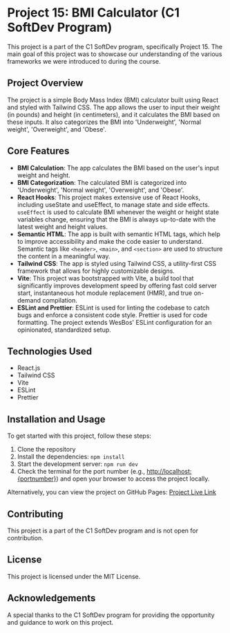 # Project 15: BMI Calculator (C1 SoftDev Program)

This project is a part of the C1 SoftDev program, specifically Project 15. The main goal of this project was to showcase our understanding of the various frameworks we were introduced to during the course.

## Project Overview

The project is a simple Body Mass Index (BMI) calculator built using React and styled with Tailwind CSS. The app allows the user to input their weight (in pounds) and height (in centimeters), and it calculates the BMI based on these inputs. It also categorizes the BMI into 'Underweight', 'Normal weight', 'Overweight', and 'Obese'.

## Core Features

-   **BMI Calculation**: The app calculates the BMI based on the user's input weight and height.
-   **BMI Categorization**: The calculated BMI is categorized into 'Underweight', 'Normal weight', 'Overweight', and 'Obese'.
-   **React Hooks**: This project makes extensive use of React Hooks, including useState and useEffect, to manage state and side effects. `useEffect` is used to calculate BMI whenever the weight or height state variables change, ensuring that the BMI is always up-to-date with the latest weight and height values.
-   **Semantic HTML**: The app is built with semantic HTML tags, which help to improve accessibility and make the code easier to understand. Semantic tags like `<header>`, `<main>`, and `<section>` are used to structure the content in a meaningful way.
-   **Tailwind CSS**: The app is styled using Tailwind CSS, a utility-first CSS framework that allows for highly customizable designs.
-   **Vite**: This project was bootstrapped with Vite, a build tool that significantly improves development speed by offering fast cold server start, instantaneous hot module replacement (HMR), and true on-demand compilation.
-   **ESLint and Prettier**: ESLint is used for linting the codebase to catch bugs and enforce a consistent code style. Prettier is used for code formatting. The project extends WesBos' ESLint configuration for an opinionated, standardized setup.

## Technologies Used

-   React.js
-   Tailwind CSS
-   Vite
-   ESLint
-   Prettier

## Installation and Usage

To get started with this project, follow these steps:

1. Clone the repository
2. Install the dependencies: `npm install`
3. Start the development server: `npm run dev`
4. Check the terminal for the port number (e.g., <http://localhost:{portnumber}>) and open your browser to access the project locally.

Alternatively, you can view the project on GitHub Pages: [Project Live Link](https://ucod3.github.io/interactive-rating-component/)

## Contributing

This project is a part of the C1 SoftDev program and is not open for contribution.

## License

This project is licensed under the MIT License.

## Acknowledgements

A special thanks to the C1 SoftDev program for providing the opportunity and guidance to work on this project.

